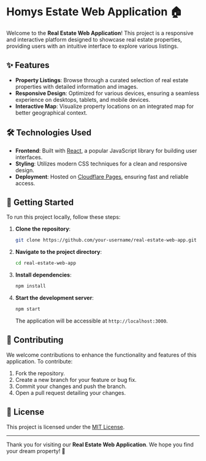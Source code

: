 # Homys Estate Web Application 🏠
 
 Welcome to the **Real Estate Web Application**! This project is a responsive and interactive platform designed to showcase real estate properties, providing users with an intuitive interface to explore various listings.

## ✨ Features

- **Property Listings**: Browse through a curated selection of real estate properties with detailed information and images.
- **Responsive Design**: Optimized for various devices, ensuring a seamless experience on desktops, tablets, and mobile devices.
- **Interactive Map**: Visualize property locations on an integrated map for better geographical context.

## 🛠️ Technologies Used

- **Frontend**: Built with [React](https://reactjs.org/), a popular JavaScript library for building user interfaces.
- **Styling**: Utilizes modern CSS techniques for a clean and responsive design.
- **Deployment**: Hosted on [Cloudflare Pages](https://pages.cloudflare.com/), ensuring fast and reliable access.

## 🚀 Getting Started

To run this project locally, follow these steps:

1. **Clone the repository**:
   ```bash
   git clone https://github.com/your-username/real-estate-web-app.git
   ```
2. **Navigate to the project directory**:
   ```bash
   cd real-estate-web-app
   ```
3. **Install dependencies**:
   ```bash
   npm install
   ```
4. **Start the development server**:
   ```bash
   npm start
   ```
   The application will be accessible at `http://localhost:3000`.

## 🤝 Contributing

We welcome contributions to enhance the functionality and features of this application. To contribute:

1. Fork the repository.
2. Create a new branch for your feature or bug fix.
3. Commit your changes and push the branch.
4. Open a pull request detailing your changes.

## 📄 License

This project is licensed under the [MIT License](LICENSE).

---

Thank you for visiting our **Real Estate Web Application**. We hope you find your dream property! 🌟

